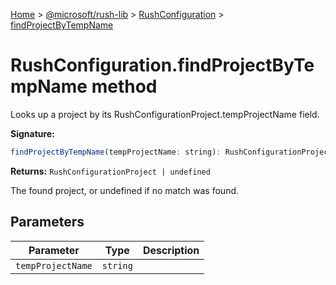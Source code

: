 [Home](./index) &gt; [@microsoft/rush-lib](./rush-lib.md) &gt; [RushConfiguration](./rush-lib.rushconfiguration.md) &gt; [findProjectByTempName](./rush-lib.rushconfiguration.findprojectbytempname.md)

# RushConfiguration.findProjectByTempName method

Looks up a project by its RushConfigurationProject.tempProjectName field.

**Signature:**
```javascript
findProjectByTempName(tempProjectName: string): RushConfigurationProject | undefined;
```
**Returns:** `RushConfigurationProject | undefined`

The found project, or undefined if no match was found.

## Parameters

|  Parameter | Type | Description |
|  --- | --- | --- |
|  `tempProjectName` | `string` |  |

